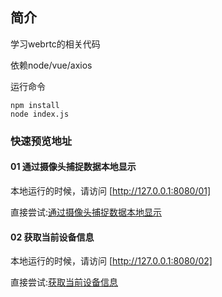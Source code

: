 ## 简介 

学习webrtc的相关代码

依赖node/vue/axios

运行命令

```
npm install
node index.js
```

### 快速预览地址

#### 01 通过摄像头捕捉数据本地显示 
本地运行的时候，请访问 [http://127.0.0.1:8080/01]

直接尝试:[通过摄像头捕捉数据本地显示](https://gloomyer.com/webrtc_study/1.html)

#### 02 获取当前设备信息 
本地运行的时候，请访问 [http://127.0.0.1:8080/02]

直接尝试:[获取当前设备信息](https://gloomyer.com/webrtc_study/02.html)